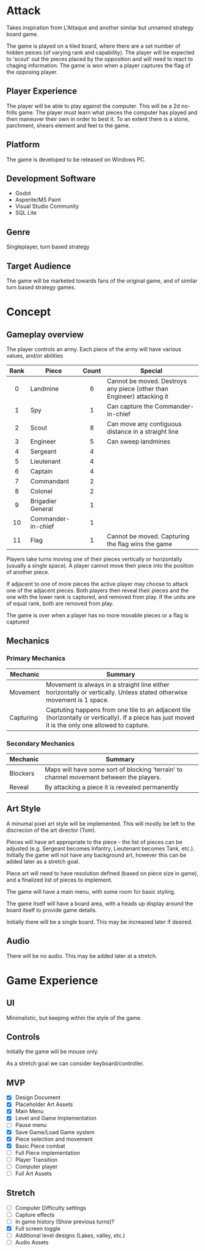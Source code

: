 # Attack

Takes inspiration from L'Attaque and another similar but unnamed strategy board game.

The game is played on a tiled board, where there are a set number of hidden peices (of varying rank and capability). The player will be expected to 'scout' out the pieces placed by the opposition and will need to react to chaging information. The game is won when a player captures the flag of the opposing player.

## Player Experience

The player will be able to play against the computer. This will be a 2d no-frills game.
The player must learn what pieces the computer has played and then maneuver their own in order to best it.
To an extent there is a stone, parchment, shears element and feel to the game.

## Platform
The game is developed to be released on Windows PC.

## Development Software

- Godot
- Asperite/MS Paint
- Visual Studio Community
- SQL Lite

## Genre

Singleplayer, turn based strategy

## Target Audience

The game will be marketed towards fans of the original game, and of similar turn based strategy games.

# Concept

## Gameplay overview

The player controls an army. Each piece of the army will have various values, and/or abilities

| Rank | Piece | Count | Special |
| :---: | --- | :---: | --- |
| 0 | Landmine | 6 | Cannot be moved. Destroys any piece (other than Engineer) attacking it |
| 1 | Spy | 1 | Can capture the Commander-in-chief |
| 2 | Scout | 8 | Can move any contiguous distance in a straight line |
| 3 | Engineer | 5 | Can sweep landmines |
| 4 | Sergeant | 4 | |
| 5 | Lieutenant | 4 | |
| 6 | Captain | 4 | |
| 7 | Commandant | 2 | |
| 8 | Colonel | 2 | |
| 9 | Brigadier General | 1 | |
| 10 | Commander-in-chief | 1 | |
| 11 | Flag | 1 | Cannot be moved. Capturing the flag wins the game |

Players take turns moving one of their pieces vertically or horizontally (usually a single space). A player cannot move their piece into the position of another piece.

If adjacent to one of more pieces the active player may choose to attack one of the adjacent pieces. Both players then reveal their pieces and the one with the lower rank is captured, and removed from play. If the units are of equal rank, both are removed from play.

The game is over when a player has no more movable pieces or a flag is captured

## Mechanics

### Primary Mechanics

| Mechanic | Summary |
| --- | --- |
| Movement | Movement is always in a straight line either horizontally or vertically. Unless stated otherwise movement is 1 space. |
| Capturing | Captuting happens from one tile to an adjacent tile (horizontally or vertically). If a piece has just moved it is the only one allowed to capture. |

### Secondary Mechanics

| Mechanic | Summary |
| --- | --- |
| Blockers | Maps will have some sort of blocking 'terrain' to channel movement between the players.
| Reveal | By attacking a piece it is revealed permanently |

## Art Style

A minumal pixel art style will be implemented. This will mostly be left to the discrecion of the art director (Tom).

Pieces will have art appropriate to the piece - the list of pieces can be adjusted (e.g. Sergeant becomes Infantry, Lieutenant becomes Tank, etc.).
Initially the game will not have any background art, however this can be added later as a stretch goal.

Piece art will need to have resolution defined (based on piece size in game), and a finalized list of pieces to implement.

The game will have a main menu, with some room for basic styling.

The game itself will have a board area, with a heads up display around the board itself to provide game details.

Initially there will be a single board. This may be increased later if desired.

## Audio

There will be no audio. This may be added later at a stretch.

# Game Experience

## UI

Minimalistic, but keeping within the style of the game.

## Controls

Initially the game will be mouse only.

As a stretch goal we can consider keyboard/controller.

## MVP

- [X] Design Document
- [X] Placeholder Art Assets
- [X] Main Menu
- [X] Level and Game Implementation
- [ ] Pause menu
- [X] Save Game/Load Game system
- [X] Piece selection and movement
- [X] Basic Piece combat
- [ ] Full Piece implementation
- [ ] Player Transition
- [ ] Computer player
- [ ] Full Art Assets

## Stretch

- [ ] Computer Difficulty settings
- [ ] Capture effects
- [ ] In game history (Show previous turns)?
- [X] Full screen toggle
- [ ] Additional level designs (Lakes, valley, etc.)
- [ ] Audio Assets
